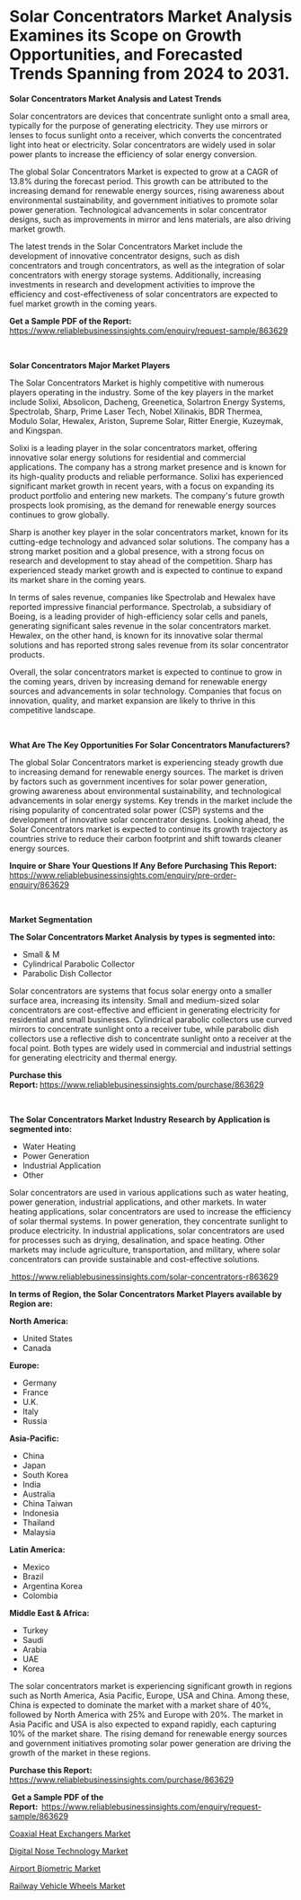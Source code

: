 <p><h1>Solar Concentrators Market Analysis Examines its Scope on Growth Opportunities, and Forecasted Trends Spanning from 2024 to 2031.</h1></p><p><strong>Solar Concentrators Market Analysis and Latest Trends</strong></p>
<p><p>Solar concentrators are devices that concentrate sunlight onto a small area, typically for the purpose of generating electricity. They use mirrors or lenses to focus sunlight onto a receiver, which converts the concentrated light into heat or electricity. Solar concentrators are widely used in solar power plants to increase the efficiency of solar energy conversion.</p><p>The global Solar Concentrators Market is expected to grow at a CAGR of 13.8% during the forecast period. This growth can be attributed to the increasing demand for renewable energy sources, rising awareness about environmental sustainability, and government initiatives to promote solar power generation. Technological advancements in solar concentrator designs, such as improvements in mirror and lens materials, are also driving market growth.</p><p>The latest trends in the Solar Concentrators Market include the development of innovative concentrator designs, such as dish concentrators and trough concentrators, as well as the integration of solar concentrators with energy storage systems. Additionally, increasing investments in research and development activities to improve the efficiency and cost-effectiveness of solar concentrators are expected to fuel market growth in the coming years.</p></p>
<p><strong>Get a Sample PDF of the Report:&nbsp;</strong> <a href="https://www.reliablebusinessinsights.com/enquiry/request-sample/863629">https://www.reliablebusinessinsights.com/enquiry/request-sample/863629</a></p>
<p>&nbsp;</p>
<p><strong>Solar Concentrators Major Market Players</strong></p>
<p><p>The Solar Concentrators Market is highly competitive with numerous players operating in the industry. Some of the key players in the market include Solixi, Absolicon, Dacheng, Greenetica, Solartron Energy Systems, Spectrolab, Sharp, Prime Laser Tech, Nobel Xilinakis, BDR Thermea, Modulo Solar, Hewalex, Ariston, Supreme Solar, Ritter Energie, Kuzeymak, and Kingspan.</p><p>Solixi is a leading player in the solar concentrators market, offering innovative solar energy solutions for residential and commercial applications. The company has a strong market presence and is known for its high-quality products and reliable performance. Solixi has experienced significant market growth in recent years, with a focus on expanding its product portfolio and entering new markets. The company's future growth prospects look promising, as the demand for renewable energy sources continues to grow globally.</p><p>Sharp is another key player in the solar concentrators market, known for its cutting-edge technology and advanced solar solutions. The company has a strong market position and a global presence, with a strong focus on research and development to stay ahead of the competition. Sharp has experienced steady market growth and is expected to continue to expand its market share in the coming years.</p><p>In terms of sales revenue, companies like Spectrolab and Hewalex have reported impressive financial performance. Spectrolab, a subsidiary of Boeing, is a leading provider of high-efficiency solar cells and panels, generating significant sales revenue in the solar concentrators market. Hewalex, on the other hand, is known for its innovative solar thermal solutions and has reported strong sales revenue from its solar concentrator products.</p><p>Overall, the solar concentrators market is expected to continue to grow in the coming years, driven by increasing demand for renewable energy sources and advancements in solar technology. Companies that focus on innovation, quality, and market expansion are likely to thrive in this competitive landscape.</p></p>
<p>&nbsp;</p>
<p><strong>What Are The Key Opportunities For Solar Concentrators Manufacturers?</strong></p>
<p><p>The global Solar Concentrators market is experiencing steady growth due to increasing demand for renewable energy sources. The market is driven by factors such as government incentives for solar power generation, growing awareness about environmental sustainability, and technological advancements in solar energy systems. Key trends in the market include the rising popularity of concentrated solar power (CSP) systems and the development of innovative solar concentrator designs. Looking ahead, the Solar Concentrators market is expected to continue its growth trajectory as countries strive to reduce their carbon footprint and shift towards cleaner energy sources.</p></p>
<p><strong>Inquire or Share Your Questions If Any Before Purchasing This Report:</strong> <a href="https://www.reliablebusinessinsights.com/enquiry/pre-order-enquiry/863629">https://www.reliablebusinessinsights.com/enquiry/pre-order-enquiry/863629</a></p>
<p>&nbsp;</p>
<p><strong>Market Segmentation</strong></p>
<p><strong>The Solar Concentrators Market Analysis by types is segmented into:</strong></p>
<p><ul><li>Small & M</li><li>Cylindrical Parabolic Collector</li><li>Parabolic Dish Collector</li></ul></p>
<p><p>Solar concentrators are systems that focus solar energy onto a smaller surface area, increasing its intensity. Small and medium-sized solar concentrators are cost-effective and efficient in generating electricity for residential and small businesses. Cylindrical parabolic collectors use curved mirrors to concentrate sunlight onto a receiver tube, while parabolic dish collectors use a reflective dish to concentrate sunlight onto a receiver at the focal point. Both types are widely used in commercial and industrial settings for generating electricity and thermal energy.</p></p>
<p><strong>Purchase this Report:&nbsp;</strong><a href="https://www.reliablebusinessinsights.com/purchase/863629">https://www.reliablebusinessinsights.com/purchase/863629</a></p>
<p>&nbsp;</p>
<p><strong>The Solar Concentrators Market Industry Research by Application is segmented into:</strong></p>
<p><ul><li>Water Heating</li><li>Power Generation</li><li>Industrial Application</li><li>Other</li></ul></p>
<p><p>Solar concentrators are used in various applications such as water heating, power generation, industrial applications, and other markets. In water heating applications, solar concentrators are used to increase the efficiency of solar thermal systems. In power generation, they concentrate sunlight to produce electricity. In industrial applications, solar concentrators are used for processes such as drying, desalination, and space heating. Other markets may include agriculture, transportation, and military, where solar concentrators can provide sustainable and cost-effective solutions.</p></p>
<p><a href="https://www.reliablebusinessinsights.com/solar-concentrators-r863629">&nbsp;https://www.reliablebusinessinsights.com/solar-concentrators-r863629</a></p>
<p><strong>In terms of Region, the Solar Concentrators Market Players available by Region are:</strong></p>
<p>
    <p> <strong> North America: </strong>
        <ul>
            <li>United States</li>
            <li>Canada</li>
        </ul>
        </p> 
    <p> <strong> Europe: </strong>
        <ul>
            <li>Germany</li>
            <li>France</li>
            <li>U.K.</li>
            <li>Italy</li>
            <li>Russia</li>
        </ul>
        </p> 
    <p> <strong> Asia-Pacific: </strong>
        <ul>
            <li>China</li>
            <li>Japan</li>
            <li>South Korea</li>
            <li>India</li>
            <li>Australia</li>
            <li>China Taiwan</li>
            <li>Indonesia</li>
            <li>Thailand</li>
            <li>Malaysia</li>
        </ul>
        </p> 
    <p> <strong> Latin America: </strong>
        <ul>
            <li>Mexico</li>
            <li>Brazil</li>
            <li>Argentina Korea</li>
            <li>Colombia</li>
        </ul>
        </p> 
    <p> <strong> Middle East & Africa: </strong>
        <ul>
            <li>Turkey</li>
            <li>Saudi</li>
            <li>Arabia</li>
            <li>UAE</li>
            <li>Korea</li>
        </ul>
    </p>
    </p>
<p><p>The solar concentrators market is experiencing significant growth in regions such as North America, Asia Pacific, Europe, USA and China. Among these, China is expected to dominate the market with a market share of 40%, followed by North America with 25% and Europe with 20%. The market in Asia Pacific and USA is also expected to expand rapidly, each capturing 10% of the market share. The rising demand for renewable energy sources and government initiatives promoting solar power generation are driving the growth of the market in these regions.</p></p>
<p><strong>Purchase this Report: </strong><a href="https://www.reliablebusinessinsights.com/purchase/863629">https://www.reliablebusinessinsights.com/purchase/863629</a></p>
<p>&nbsp;<strong>Get a Sample PDF of the Report:&nbsp;&nbsp;</strong><a href="https://www.reliablebusinessinsights.com/enquiry/request-sample/863629">https://www.reliablebusinessinsights.com/enquiry/request-sample/863629</a></p>
<p><strong></strong></p>
<p><p><a href="https://github.com/suitykhatun12/Market-Research-Report-List-1/blob/main/coaxial-heat-exchangers-market.md">Coaxial Heat Exchangers Market</a></p><p><a href="https://www.linkedin.com/pulse/global-digital-nose-technology-market-sector-types-applications-uu3ee?trackingId=2h2IgxXQu7V13l3e%2BDjSLg%3D%3D">Digital Nose Technology Market</a></p><p><a href="https://github.com/khadijahesham19/Market-Research-Report-List-1/blob/main/airport-biometric-market.md">Airport Biometric Market</a></p><p><a href="https://www.linkedin.com/pulse/evaluating-global-railway-vehicle-wheels-market-trends-apmoe?trackingId=gwxD544DWubpROfEPL6Sbw%3D%3D">Railway Vehicle Wheels Market</a></p></p>